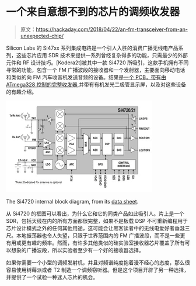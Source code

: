 # 一个来自意想不到的芯片的调频收发器

> 原文：<https://hackaday.com/2018/04/22/an-fm-transceiver-from-an-unexpected-chip/>

Silicon Labs 的 Si47xx 系列集成电路是一个引人入胜的消费广播无线电产品系列，这些芯片应用 SDR 技术来提供一系列曾经复杂得多的功能，只需最少的外部元件和 RF 设计技巧。[Kodera2t]被其中一款 Si4720 所吸引，这款手机拥有不同寻常的功能，包含一个 FM 广播波段的接收器和一个发射器，主要面向移动电话和类似的向 FM 汽车收音机发送音频的设备。结果是[一个 PCB，带有由 ATmega328 控制的完整收发器](https://hackaday.io/project/144477-an-exotic-fm-transceiver-using-si4720),并带有有机发光二极管显示屏，以及对这些设备的有趣介绍。

[![The Si4720 internal block diagram, from its data sheet.](img/ec2a6a174a2a9c1feb58b1275ce50923.png)](https://hackaday.com/wp-content/uploads/2018/04/si4720-block.jpg)

The Si4720 internal block diagram, from its [data sheet](https://www.silabs.com/documents/public/data-sheets/Si4720-21-B20.pdf).

从 Si4720 的框图可以看出，为什么它和它的同类产品如此吸引人。片上是一个 SDR，包括天线在内的所有方面都很完整，如果不是板载 DSP 不可重新编程用于芯片设计模式之外的任何其他用途，这可能会让黑客读者中的无线电爱好者垂涎三尺。本地振荡器也令人失望，只限于世界范围内的 FM 广播波段，而不是一些更有用或更有趣的频率。然而，有许多其他类似的硅实验室接收器芯片覆盖了所有可以想象的广播波段，所以实验者至少有一个好的接收器选择。

如果你需要一个小型的调频发射机，并且对频谱纯度抱着漫不经心的态度，那么很容易使用树莓派或者 T2 制造一个调频窃听器。但是这个项目开辟了另一种选择，并提供了一个试验一种迷人芯片的机会。